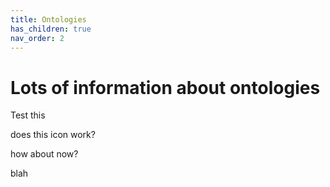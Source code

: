 ```yaml
---
title: Ontologies
has_children: true
nav_order: 2
---
```


<script src="https://kit.fontawesome.com/fc66878563.js" crossorigin="anonymous"></script>

# Lots of information about ontologies

Test this

does this icon work? <i class="fas fa-bezier-curve"></i>

how about now?

blah
